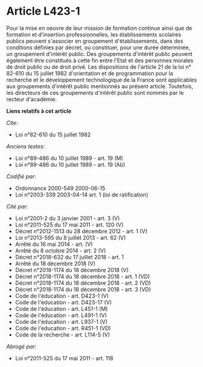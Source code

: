 # Article L423-1

Pour la mise en oeuvre de leur mission de formation continue ainsi que de formation et d'insertion professionnelles, les
établissements scolaires publics peuvent s'associer en groupement d'établissements, dans des conditions définies par décret,
ou constituer, pour une durée déterminée, un groupement d'intérêt public. Des groupements d'intérêt public peuvent également
être constitués à cette fin entre l'Etat et des personnes morales de droit public ou de droit privé. Les dispositions de
l'article 21 de la loi n° 82-610 du 15 juillet 1982 d'orientation et de programmation pour la recherche et le développement
technologique de la France sont applicables aux groupements d'intérêt public mentionnés au présent article. Toutefois, les
directeurs de ces groupements d'intérêt public sont nommés par le recteur d'académie.

**Liens relatifs à cet article**

_Cite_:

  - Loi n°82-610 du 15 juillet 1982

_Anciens textes_:

  - Loi n°89-486 du 10 juillet 1989 - art. 19 (M)
  - Loi n°89-486 du 10 juillet 1989 - art. 19 (Ab)

_Codifié par_:

  - Ordonnance 2000-549 2000-06-15
  - Loi n°2003-339 2003-04-14 art. 1 (loi de ratification)

_Cité par_:

  - Loi n°2001-2 du 3 janvier 2001 - art. 3 (V)
  - Loi n°2011-525 du 17 mai 2011 - art. 120 (V)
  - Décret n°2012-1513 du 28 décembre 2012 - art. 1 (V)
  - Loi n°2013-595 du 8 juillet 2013 - art. 62 (V)
  - Arrêté du 16 mai 2014 - art. (V)
  - Arrêté du 8 octobre 2014 - art. 2 (V)
  - Décret n°2018-632 du 17 juillet 2018 - art. 1
  - Arrêté du 18 décembre 2018 (V)
  - Décret n°2018-1174 du 18 décembre 2018 (V)
  - Décret n°2018-1174 du 18 décembre 2018 - art. 1 (VD)
  - Décret n°2018-1174 du 18 décembre 2018 - art. 2 (VD)
  - Décret n°2018-1174 du 18 décembre 2018 - art. 3 (VD)
  - Code de l'éducation - art. D423-1 (V)
  - Code de l'éducation - art. D423-17 (V)
  - Code de l'éducation - art. L451-1 (M)
  - Code de l'éducation - art. L491-1 (V)
  - Code de l'éducation - art. L937-1 (V)
  - Code de l'éducation - art. R451-1 (VD)
  - Code de la recherche - art. L114-5 (V)

_Abrogé par_:

  - Loi n°2011-525 du 17 mai 2011 - art. 118
